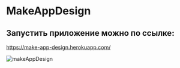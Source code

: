 # MakeAppDesign


## Запустить приложение можно по ссылке:

https://make-app-design.herokuapp.com/


![makeAppDesign](https://cdn.pixabay.com/photo/2017/03/28/12/10/chairs-2181947_1280.jpg)
